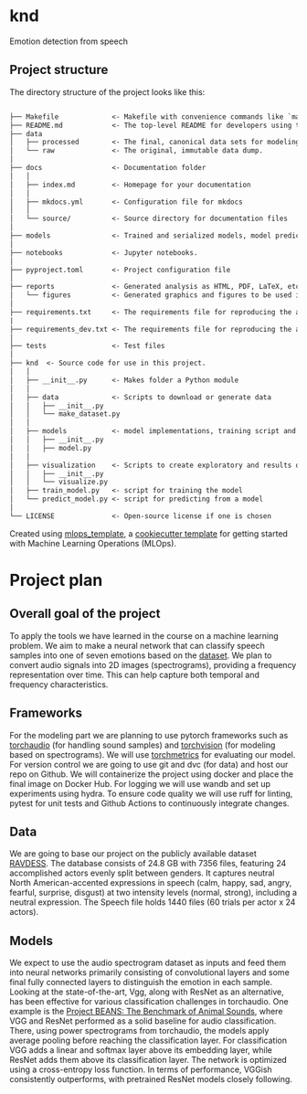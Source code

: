 # knd

Emotion detection from speech

## Project structure

The directory structure of the project looks like this:

```txt

├── Makefile             <- Makefile with convenience commands like `make data` or `make train`
├── README.md            <- The top-level README for developers using this project.
├── data
│   ├── processed        <- The final, canonical data sets for modeling.
│   └── raw              <- The original, immutable data dump.
│
├── docs                 <- Documentation folder
│   │
│   ├── index.md         <- Homepage for your documentation
│   │
│   ├── mkdocs.yml       <- Configuration file for mkdocs
│   │
│   └── source/          <- Source directory for documentation files
│
├── models               <- Trained and serialized models, model predictions, or model summaries
│
├── notebooks            <- Jupyter notebooks.
│
├── pyproject.toml       <- Project configuration file
│
├── reports              <- Generated analysis as HTML, PDF, LaTeX, etc.
│   └── figures          <- Generated graphics and figures to be used in reporting
│
├── requirements.txt     <- The requirements file for reproducing the analysis environment
|
├── requirements_dev.txt <- The requirements file for reproducing the analysis environment
│
├── tests                <- Test files
│
├── knd  <- Source code for use in this project.
│   │
│   ├── __init__.py      <- Makes folder a Python module
│   │
│   ├── data             <- Scripts to download or generate data
│   │   ├── __init__.py
│   │   └── make_dataset.py
│   │
│   ├── models           <- model implementations, training script and prediction script
│   │   ├── __init__.py
│   │   ├── model.py
│   │
│   ├── visualization    <- Scripts to create exploratory and results oriented visualizations
│   │   ├── __init__.py
│   │   └── visualize.py
│   ├── train_model.py   <- script for training the model
│   └── predict_model.py <- script for predicting from a model
│
└── LICENSE              <- Open-source license if one is chosen
```

Created using [mlops_template](https://github.com/SkafteNicki/mlops_template),
a [cookiecutter template](https://github.com/cookiecutter/cookiecutter) for getting
started with Machine Learning Operations (MLOps).

# Project plan

## Overall goal of the project

To apply the tools we have learned in the course on a machine learning problem. We aim to make a neural network that can classify speech samples into one of seven emotions based on the [dataset](https://zenodo.org/record/1188976). We plan to convert audio signals into 2D images (spectrograms), providing a frequency representation over time. This can help capture both temporal and frequency characteristics. 

## Frameworks

For the modeling part we are planning to use pytorch frameworks such as [torchaudio](https://pytorch.org/audio/stable/index.html) (for handling sound samples) and [torchvision](https://pytorch.org/vision/stable/index.html) (for modeling based on spectrograms). We will use [torchmetrics](https://lightning.ai/docs/torchmetrics/stable/) for evaluating our model.  For version control we are going to use git and dvc (for data) and host our repo on Github. We will containerize the project using docker and place the final image on Docker Hub. For logging we will use wandb and set up experiments using hydra. To ensure code quality we will use ruff for linting, pytest for unit tests and Github Actions to continuously integrate changes. 

## Data

We are going to base our project on the publicly available dataset [RAVDESS](https://zenodo.org/record/1188976). The database consists of 24.8 GB with 7356 files, featuring 24 accomplished actors evenly split between genders. It captures neutral North American-accented expressions in speech (calm, happy, sad, angry, fearful, surprise, disgust) at two intensity levels (normal, strong), including a neutral expression. The Speech file holds 1440 files (60 trials per actor x 24 actors).

## Models

We expect to use the audio spectrogram dataset as inputs and feed them into neural networks primarily consisting of convolutional layers and some final fully connected layers to distinguish the emotion in each sample. Looking at the state-of-the-art, Vgg, along with ResNet as an alternative, has been effective for various classification challenges in torchaudio. One example is the [Project BEANS: The Benchmark of Animal Sounds](https://ieeexplore.ieee.org/stamp/stamp.jsp?tp=&arnumber=10096686), where VGG and ResNet performed as a solid baseline for audio classification. There, using power spectrograms from torchaudio, the models apply average pooling before reaching the classification layer. For classification VGG adds a linear and softmax layer above its embedding layer, while ResNet adds them above its classification layer. The network is optimized using a cross-entropy loss function. In terms of performance, VGGish consistently outperforms, with pretrained ResNet models closely following.